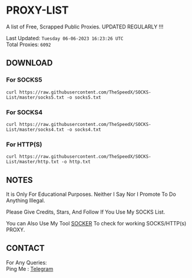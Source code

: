 
# PROXY-LIST

A list of Free, Scrapped Public Proxies. UPDATED REGULARLY !!!  

Last Updated: `Tuesday 06-06-2023 16:23:26 UTC`  
Total Proxies: `6092`  

## DOWNLOAD

### For SOCKS5

```curl https://raw.githubusercontent.com/TheSpeedX/SOCKS-List/master/socks5.txt -o socks5.txt```

### For SOCKS4

```curl https://raw.githubusercontent.com/TheSpeedX/SOCKS-List/master/socks4.txt -o socks4.txt```

### For HTTP(S)

```curl https://raw.githubusercontent.com/TheSpeedX/SOCKS-List/master/http.txt -o http.txt```

## NOTES

It is Only For Educational Purposes. Neither I Say Nor I Promote To Do Anything Illegal.

Please Give Credits, Stars, And Follow If You Use My SOCKS List.  

You can Also Use My Tool [SOCKER](https://github.com/TheSpeedX/socker) To check for working SOCKS/HTTP(s) PROXY.

## CONTACT

 For Any Queries:  
        Ping Me : [Telegram](http://t.me/the_space_bar)

